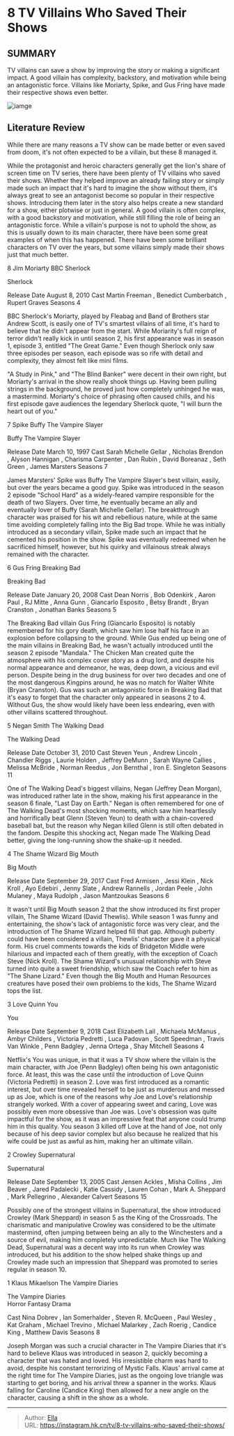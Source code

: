 # 8 TV Villains Who Saved Their Shows


## SUMMARY 


 TV villains can save a show by improving the story or making a significant impact. 
 A good villain has complexity, backstory, and motivation while being an antagonistic force. 
 Villains like Moriarty, Spike, and Gus Fring have made their respective shows even better. 

![iamge](https://static1.srcdn.com/wordpress/wp-content/uploads/2024/01/andrew-scott-as-jim-moriarty-from-bbc-sherlock-joseph-morgan-as-klaus-mikaelson-from-the-vampire-diaries.jpg)

## Literature Review

While there are many reasons a TV show can be made better or even saved from doom, it&#39;s not often expected to be a villain, but these 8 managed it.




While the protagonist and heroic characters generally get the lion&#39;s share of screen time on TV series, there have been plenty of TV villains who saved their shows. Whether they helped improve an already failing story or simply made such an impact that it&#39;s hard to imagine the show without them, it&#39;s always great to see an antagonist become so popular in their respective shows. Introducing them later in the story also helps create a new standard for a show, either plotwise or just in general.
A good villain is often complex, with a good backstory and motivation, while still filling the role of being an antagonistic force. While a villain&#39;s purpose is not to uphold the show, as this is usually down to its main character, there have been some great examples of when this has happened. There have been some brilliant characters on TV over the years, but some villains simply made their shows just that much better.









 








 8  Jim Moriarty 
BBC Sherlock
        

  Sherlock  


  Release Date    August 8, 2010     Cast    Martin Freeman , Benedict Cumberbatch , Rupert Graves     Seasons    4    


BBC Sherlock&#39;s Moriarty, played by Fleabag and Band of Brothers star Andrew Scott, is easily one of TV&#39;s smartest villains of all time, it&#39;s hard to believe that he didn&#39;t appear from the start. While Moriarity&#39;s full reign of terror didn&#39;t really kick in until season 2, his first appearance was in season 1, episode 3, entitled &#34;The Great Game.&#34; Even though Sherlock only saw three episodes per season, each episode was so rife with detail and complexity, they almost felt like mini films.


&#34;A Study in Pink,&#34; and &#34;The Blind Banker&#34; were decent in their own right, but Moriarty&#39;s arrival in the show really shook things up. Having been pulling strings in the background, he proved just how completely unhinged he was, a mastermind. Moriarty&#39;s choice of phrasing often caused chills, and his first episode gave audiences the legendary Sherlock quote, &#34;I will burn the heart out of you.&#34;





 7  Spike 
Buffy The Vampire Slayer
        

  Buffy The Vampire Slayer  


  Release Date    March 10, 1997     Cast    Sarah Michelle Gellar , Nicholas Brendon , Alyson Hannigan , Charisma Carpenter , Dan Rubin , David Boreanaz , Seth Green , James Marsters     Seasons    7    


James Marsters&#39; Spike was Buffy The Vampire Slayer&#39;s best villain, easily, but over the years became a good guy. Spike was introduced in the season 2 episode &#34;School Hard&#34; as a widely-feared vampire responsible for the death of two Slayers. Over time, he eventually became an ally and eventually lover of Buffy (Sarah Michelle Gellar).
The breakthrough character was praised for his wit and rebellious nature, while at the same time avoiding completely falling into the Big Bad trope. While he was initially introduced as a secondary villain, Spike made such an impact that he cemented his position in the show. Spike was eventually redeemed when he sacrificed himself, however, but his quirky and villainous streak always remained with the character.





 6  Gus Fring 
Breaking Bad
        

  Breaking Bad  


  Release Date    January 20, 2008     Cast    Dean Norris , Bob Odenkirk , Aaron Paul , RJ Mitte , Anna Gunn , Giancarlo Esposito , Betsy Brandt , Bryan Cranston , Jonathan Banks     Seasons    5    


The Breaking Bad villain Gus Fring (Giancarlo Esposito) is notably remembered for his gory death, which saw him lose half his face in an explosion before collapsing to the ground. While Gus ended up being one of the main villains in Breaking Bad, he wasn&#39;t actually introduced until the season 2 episode &#34;Mandala.&#34; The Chicken Man created quite the atmosphere with his complex cover story as a drug lord, and despite his normal appearance and demeanor, he was, deep down, a vicious and evil person.
Despite being in the drug business for over two decades and one of the most dangerous Kingpins around, he was no match for Walter White (Bryan Cranston). Gus was such an antagonistic force in Breaking Bad that it&#39;s easy to forget that the character only appeared in seasons 2 to 4. Without Gus, the show would likely have been less endearing, even with other villains scattered throughout.





 5  Negan Smith 
The Walking Dead


 







  The Walking Dead  


  Release Date    October 31, 2010     Cast    Steven Yeun , Andrew Lincoln , Chandler Riggs , Laurie Holden , Jeffrey DeMunn , Sarah Wayne Callies , Melissa McBride , Norman Reedus , Jon Bernthal , Iron E. Singleton     Seasons    11    


One of The Walking Dead&#39;s biggest villains, Negan (Jeffrey Dean Morgan), was introduced rather late in the show, making his first appearance in the season 6 finale, &#34;Last Day on Earth.&#34; Negan is often remembered for one of The Walking Dead&#39;s most shocking moments, which saw him heartlessly and horrifically beat Glenn (Steven Yeun) to death with a chain-covered baseball bat, but the reason why Negan killed Glenn is still often debated in the fandom. Despite this shocking act, Negan made The Walking Dead better, giving the long-running show the shake-up it needed. 





 4  The Shame Wizard 
Big Mouth


 







  Big Mouth  


  Release Date    September 29, 2017     Cast    Fred Armisen , Jessi Klein , Nick Kroll , Ayo Edebiri , Jenny Slate , Andrew Rannells , Jordan Peele , John Mulaney , Maya Rudolph , Jason Mantzoukas     Seasons    6    


It wasn&#39;t until Big Mouth season 2 that the show introduced its first proper villain, The Shame Wizard (David Thewlis). While season 1 was funny and entertaining, the show&#39;s lack of antagonistic force was very clear, and the introduction of The Shame Wizard helped fill that gap. Although puberty could have been considered a villain, Thewlis&#39; character gave it a physical form.
His cruel comments towards the kids of Bridgeton Middle were hilarious and impacted each of them greatly, with the exception of Coach Steve (Nick Kroll). The Shame Wizard&#39;s unusual relationship with Steve turned into quite a sweet friendship, which saw the Coach refer to him as &#34;The Shane Lizard.&#34; Even though the Big Mouth and Human Resources creatures have posed their own problems to the kids, The Shame Wizard tops the list.





 3  Love Quinn 
You
        

  You  


  Release Date    September 9, 2018     Cast    Elizabeth Lail , Michaela McManus , Ambyr Childers , Victoria Pedretti , Luca Padovan , Scott Speedman , Travis Van Winkle , Penn Badgley , Jenna Ortega , Shay Mitchell     Seasons    4    


Netflix&#39;s You was unique, in that it was a TV show where the villain is the main character, with Joe (Penn Badgley) often being his own antagonistic force. At least, this was the case until the introduction of Love Quinn (Victoria Pedretti) in season 2. Love was first introduced as a romantic interest, but over time revealed herself to be just as murderous and messed up as Joe, which is one of the reasons why Joe and Love&#39;s relationship strangely worked.
With a cover of appearing sweet and caring, Love was possibly even more obsessive than Joe was. Love&#39;s obsession was quite impactful for the show, as it was an impressive feat that anyone could trump him in this quality. You season 3 killed off Love at the hand of Joe, not only because of his deep savior complex but also because he realized that his wife could be just as awful as him, making her an ultimate villain.





 2  Crowley 
Supernatural


 







  Supernatural  


  Release Date    September 13, 2005     Cast    Jensen Ackles , Misha Collins , Jim Beaver , Jared Padalecki , Katie Cassidy , Lauren Cohan , Mark A. Sheppard , Mark Pellegrino , Alexander Calvert     Seasons    15    


Possibly one of the strongest villains in Supernatural, the show introduced Crowley (Mark Sheppard) in season 5 as the King of the Crossroads. The charismatic and manipulative Crowley was considered to be the ultimate mastermind, often jumping between being an ally to the Winchesters and a source of evil, making him completely unpredictable. Much like The Walking Dead, Supernatural was a decent way into its run when Crowley was introduced, but his addition to the show helped shake things up and Crowley made such an impression that Sheppard was promoted to series regular in season 10.





 1  Klaus Mikaelson 
The Vampire Diaries
        

  The Vampire Diaries  
Horror
Fantasy
Drama



  Cast    Nina Dobrev , Ian Somerhalder , Steven R. McQueen , Paul Wesley , Kat Graham , Michael Trevino , Michael Malarkey , Zach Roerig , Candice King , Matthew Davis     Seasons    8    


Joseph Morgan was such a crucial character in The Vampire Diaries that it&#39;s hard to believe Klaus was introduced in season 2, quickly becoming a character that was hated and loved. His irresistible charm was hard to avoid, despite his constant terrorizing of Mystic Falls. Klaus&#39; arrival came at the right time for The Vampire Diaries, just as the ongoing love triangle was starting to get boring, and his arrival threw a spanner in the works. Klaus falling for Caroline (Candice King) then allowed for a new angle on the character, causing a shift in the show as a whole. 

---

> Author: [Ella](https://instagram.hk.cn/)  
> URL: https://instagram.hk.cn/tv/8-tv-villains-who-saved-their-shows/  

